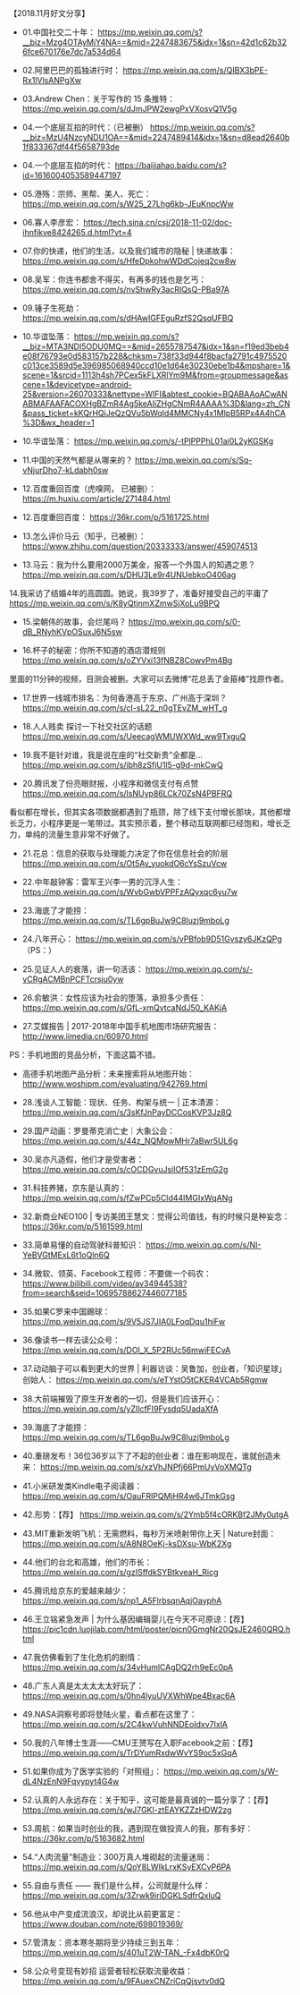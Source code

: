 

【2018.11月好文分享】

- 01.中国社交二十年：
<https://mp.weixin.qq.com/s?__biz=Mzg4OTAyMjY4NA==&mid=2247483675&idx=1&sn=42d1c62b326fce670176e7dc7a534d64>

- 02.阿里巴巴的孤独进行时：
<https://mp.weixin.qq.com/s/QIBX3bPE-Rx1lVlsANPgXw>

- 03.Andrew Chen：关于写作的 15 条推特：
<https://mp.weixin.qq.com/s/dJmJPW2ewgPxVXosvQ1V5g>

- 04.一个底层互掐的时代：（已被删）
<https://mp.weixin.qq.com/s?__biz=MzU4NzcyNDU1OA==&mid=2247489414&idx=1&sn=d8ead2640b1f833367df44f5658793de>

- 04.一个底层互掐的时代：
<https://baijiahao.baidu.com/s?id=1616004053589447197>

- 05.港殇：宗师、黑帮、美人、死亡：
<https://mp.weixin.qq.com/s/W25_27Lhg6kb-JEuKnpcWw>

- 06.寡人李彦宏：
<https://tech.sina.cn/csj/2018-11-02/doc-ihnfikve8424265.d.html?vt=4>

- 07.你的快递，他们的生活，以及我们城市的隐秘 | 快递故事：
<https://mp.weixin.qq.com/s/HfeDpkohwWDdCojeq2cw8w>

- 08.吴军：你连书都舍不得买，有再多的钱也是乞丐：
<https://mp.weixin.qq.com/s/nvShwRy3acRIQsQ-PBa97A>

- 09.锤子生死劫：
<https://mp.weixin.qq.com/s/dHAwIGFEguRzfS2QsqUFBQ>

- 10.华谊坠落：
<https://mp.weixin.qq.com/s?__biz=MTA3NDI5ODU0MQ==&mid=2655787547&idx=1&sn=f19ed3beb4e08f76793e0d583157b228&chksm=738f33d944f8bacfa2791c4975520c013ce3589d5e396985068940ccd10e1d64e30230ebe1b4&mpshare=1&scene=1&srcid=1113h4sh7PCex5kFLXRlYm9M&from=groupmessage&ascene=1&devicetype=android-25&version=26070333&nettype=WIFI&abtest_cookie=BQABAAoACwANABMAFAAFACOXHgBZmR4Ag5keAIiZHgCNmR4AAAA%3D&lang=zh_CN&pass_ticket=kKQrHQiJeQzQVu5bWqId4MMCNy4x1MlpB5RPx4A4hCA%3D&wx_header=1>

- 10.华谊坠落：
<https://mp.weixin.qq.com/s/-tPlPPPhL01ai0L2yKGSKg>

- 11.中国的天然气都是从哪来的？
<https://mp.weixin.qq.com/s/Sq-vNjurDho7-kLdabh0sw>

- 12.百度重回百度（虎嗅网， 已被删）：
<https://m.huxiu.com/article/271484.html>

- 12.百度重回百度：
<https://36kr.com/p/5161725.html>

- 13.怎么评价马云（知乎，已被删）：
<https://www.zhihu.com/question/20333333/answer/459074513>

- 13.马云：我为什么要用2000万美金，报答一个外国人的知遇之恩？
<https://mp.weixin.qq.com/s/DHU3Le9r4UNUebkoO406ag>

14.我采访了结婚4年的高圆圆。她说，我39岁了，准备好接受自己的平庸了
<https://mp.weixin.qq.com/s/K8yQtjnmXZmwSjXoLu9BPQ>

- 15.梁朝伟的故事，会烂尾吗？
<https://mp.weixin.qq.com/s/0-dB_RNyhKVpOSuxJ6N5sw>

- 16.杯子的秘密：你所不知道的酒店潜规则
<https://mp.weixin.qq.com/s/oZYVxi13fNBZ8CowvPm4Bg>

里面的11分钟的视频，目测会被删。大家可以去微博“花总丢了金箍棒”找原作者。

- 17.世界一线城市排名：为何香港高于东京、广州高于深圳？
<https://mp.weixin.qq.com/s/cI-sL22_n0gTEvZM_wHT_g>

- 18.人人贱卖 探讨一下社交社区的话题
<https://mp.weixin.qq.com/s/UeecagWMUWXWd_ww9TxguQ>

- 19.我不是针对谁，我是说在座的“社交新贵”全都是...
<https://mp.weixin.qq.com/s/ibh8zSfjU1l5-g9d-mkCwQ>

- 20.腾讯发了份亮眼财报，小程序和微信支付有点赞
<https://mp.weixin.qq.com/s/IsNUyp86LCk70ZsN4PBFRQ>

看似都在增长，但其实各项数据都遇到了瓶颈，除了线下支付增长那块，其他都增长乏力，小程序更是一笔带过。其实预示着，整个移动互联网都已经饱和，增长乏力，单纯的流量生意非常不好做了。

- 21.花总：信息的获取与处理能力决定了你在信息社会的阶层
<https://mp.weixin.qq.com/s/Ot5Ay_yuokdO6cYsSzuVcw>

- 22.中年敲钟客：雷军王兴李一男的沉浮人生：
<https://mp.weixin.qq.com/s/WvbGwbVPPFzAQyxqc6yu7w>

- 23.海底了才能捞：
<https://mp.weixin.qq.com/s/TL6gpBuJw9C8luzj9mboLg>

- 24.八年开心：
<https://mp.weixin.qq.com/s/vPBfob9D51Gvszy6JKzQPg>
（PS：）

- 25.见证人人的衰落，讲一句活该：
<https://mp.weixin.qq.com/s/-vCRgACMBnPCFTcrsju0yw>

- 26.俞敏洪：女性应该为社会的堕落，承担多少责任：
<https://mp.weixin.qq.com/s/GfL-xmQvtcaNdJ50_KAKjA>

- 27.艾媒报告 | 2017-2018年中国手机地图市场研究报告：
<http://www.iimedia.cn/60970.html>

PS：手机地图的竞品分析，下面这篇不错。

- 高德手机地图产品分析：未来搜索将从地图开始：
<http://www.woshipm.com/evaluating/942769.html>

- 28.浅谈人工智能：现状、任务、构架与统一 | 正本清源：
<https://mp.weixin.qq.com/s/3sKfJnPayDCCosKVP3Jz8Q>

- 29.国产动画：罗曼蒂克消亡史｜大象公会：
<https://mp.weixin.qq.com/s/44z_NQMpwMHr7aBwr5UL6g>

- 30.吴亦凡造假，他们才是受害者：
<https://mp.weixin.qq.com/s/cOCDGvuJsilOf531zEmG2g>

- 31.科技养猪，京东是认真的：
<https://mp.weixin.qq.com/s/fZwPCp5Cld44IMGIxWqANg>

- 32.新商业NEO100 | 专访美团王慧文：觉得公司值钱，有的时候只是种妄念：
<https://36kr.com/p/5161599.html>

- 33.简单易懂的自动驾驶科普知识：
<https://mp.weixin.qq.com/s/NI-YeBVGtMExL6t1oQln6Q>

- 34.微软、领英、Facebook工程师：不要做一个码农：
<https://www.bilibili.com/video/av34944538?from=search&seid=10695788627446077185>

- 35.如果C罗来中国踢球：
<https://mp.weixin.qq.com/s/9V5JS7JIA0LFoqDqu1hiFw>

- 36.像读书一样去读公众号：
<https://mp.weixin.qq.com/s/DOl_X_5P2RUc56mwiFECvA>

- 37.动动脑子可以看到更大的世界 | 利器访谈：吴鲁加，创业者，「知识星球」创始人：
<https://mp.weixin.qq.com/s/eTYstO5tCKER4VCAb5Rgmw>

- 38.大前端摧毁了原生开发者的一切，但是我们应该开心：
<https://mp.weixin.qq.com/s/yZIlcfFI9Fysdq5UadaXfA>

- 39.海底了才能捞：
<https://mp.weixin.qq.com/s/TL6gpBuJw9C8luzj9mboLg>

- 40.重磅发布！36位36岁以下了不起的创业者：谁在影响现在，谁就创造未来：
<https://mp.weixin.qq.com/s/xzVhJNPfj66PmUyVoXMQTg>

- 41.小米研发类Kindle电子阅读器：
<https://mp.weixin.qq.com/s/OauFRlPQMjHR4w6JTmkGsg>

- 42.形势：【荐】
https://mp.weixin.qq.com/s/2Ymb5f4cORKBf2JMy0utgA

- 43.MIT重新发明飞机：无需燃料，每秒万米喷射带你上天 | Nature封面：
<https://mp.weixin.qq.com/s/A8N8OeKj-ksDXsu-WbK2Xg>

- 44.他们的台北和高雄，他们的市长：
<https://mp.weixin.qq.com/s/gzISffdkSYBtkveaH_Ricg>

- 45.腾讯给京东的爱越来越少：
<https://mp.weixin.qq.com/s/np1_A5FlrbsqnAqjOavphA>

- 46.王立铭紧急发声 | 为什么基因编辑婴儿在今天不可原谅：【荐】
<https://pic1cdn.luojilab.com/html/poster/picn0GmgNr20QsJE2460QRQ.html>

- 47.我仿佛看到了生化危机的剧情：
<https://mp.weixin.qq.com/s/34vHumlCAgDQ2rh9eEc0pA>

- 48.广东人真是太太太太太好玩了：
<https://mp.weixin.qq.com/s/0hn4lyuUVXWhWpe4Bxac6A>

- 49.NASA洞察号即将登陆火星，看点都在这里了：
<https://mp.weixin.qq.com/s/2C4kwVuhNNDEoIdxv7IxlA>

- 50.我的八年博士生涯——CMU王赟写在入职Facebook之前：【荐】
<https://mp.weixin.qq.com/s/TrDYumRxdwWvYS9oc5xGqA>

- 51.如果你成为了医学实验的「对照组」：
<https://mp.weixin.qq.com/s/W-dL4NzEnN9Fqvypyt4G4w>

- 52.认真的人永远存在：关于知乎，这可能是最真诚的一篇分享了：【荐】
<https://mp.weixin.qq.com/s/wJ7GKl-ztEAYKZZzHDW2zg>

- 53.周航：如果当时创业的我，遇到现在做投资人的我，那有多好：
<https://36kr.com/p/5163682.html>

- 54.“人肉流量”制造业：300万真人堆砌起的流量迷局：
<https://mp.weixin.qq.com/s/QoY8LWIkLrxKSyEXCvP6PA>

- 55.自由与责任 —— 我们是什么样，公司就是什么样：
<https://mp.weixin.qq.com/s/3Zrwk9iriDGKLSdfrQxluQ>

- 56.他从中产变成流浪汉，却说比从前更富足：
<https://www.douban.com/note/698019369/>

- 57.管清友：资本寒冬期将至少持续三到五年：
<https://mp.weixin.qq.com/s/401uT2W-TAN_-Fx4dbK0rQ>

- 58.公众号变现有妙招 运营者轻松获取流量收益：
<https://mp.weixin.qq.com/s/9FAuexCNZriCqQjsvtv0dQ>